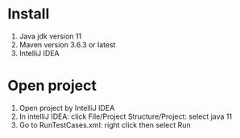 # Install
1. Java jdk version 11
2. Maven version 3.6.3 or latest
3. IntelliJ IDEA

# Open project
1. Open project by IntelliJ IDEA
2. In intelliJ IDEA: click File/Project Structure/Project: select java 11
3. Go to RunTestCases.xml: right click then select Run
